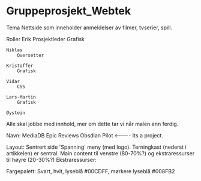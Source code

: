 Gruppeprosjekt_Webtek
=====================


Tema
    Nettside som inneholder anmeldelser av filmer, tvserier, spill.

Roller
    Erik
        Prosjektleder
        Grafisk

	Niklas
		Oversetter
	
	Kristoffer
		Grafisk
	
	Vidar
		CSS
	
	Lars-Martin
		Grafisk

	Øystein

Alle skal jobbe med innhold, mer om dette tar vi når malen enn ferdig. 

Navn:
    MediaDB
    Epic Reviews
    Obsdian Pilot <---- Its a project.

Layout:
    Sentrert side
    'Spanning' meny (med logo).
    Terningkast (nederst i artikkelen) er sentral.
    Main content til venstre (80-70%?) og ekstraressurser til høyre (20-30%?)
    Ekstraressurser: 

Fargepalett:
    Svart, hvit, lyseblå #00CDFF, mørkere lyseblå #008FB2
